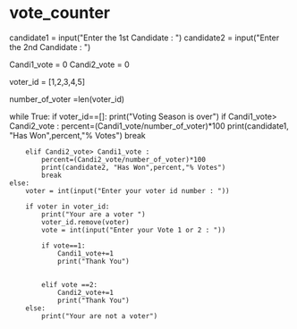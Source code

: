 # vote_counter
candidate1 = input("Enter the 1st Candidate : ")
candidate2 = input("Enter the 2nd Candidate : ")

Candi1_vote = 0
Candi2_vote = 0

voter_id = [1,2,3,4,5]

number_of_voter =len(voter_id)

while True:
	if voter_id==[]:
		print("Voting Season is over")
		if Candi1_vote> Candi2_vote :
			percent=(Candi1_vote/number_of_voter)*100
			print(candidate1, "Has Won",percent,"% Votes")
			break

		elif Candi2_vote> Candi1_vote :
			percent=(Candi2_vote/number_of_voter)*100
			print(candidate2, "Has Won",percent,"% Votes")
			break
	else:
		voter = int(input("Enter your voter id number : "))

		if voter in voter_id:
			print("Your are a voter ")
			voter_id.remove(voter)
			vote = int(input("Enter your Vote 1 or 2 : "))

			if vote==1:
				Candi1_vote+=1
				print("Thank You")


			elif vote ==2:
				Candi2_vote+=1
				print("Thank You")
		else:
			print("Your are not a voter")
